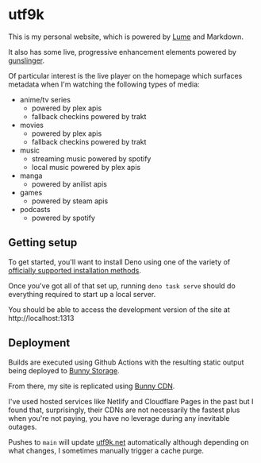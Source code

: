 # utf9k

This is my personal website, which is powered by [Lume](https://github.com/lumeland/lume) and Markdown.

It also has some live, progressive enhancement elements powered by [gunslinger](https://github.com/marcus-crane/gunslinger).

Of particular interest is the live player on the homepage which surfaces metadata when I'm watching the following types of media:

* anime/tv series
  * powered by plex apis
  * fallback checkins powered by trakt
* movies
  * powered by plex apis
  * fallback checkins powered by trakt
* music
  * streaming music powered by spotify
  * local music powered by plex apis
* manga
  * powered by anilist apis
* games
  * powered by steam apis
* podcasts
  * powered by spotify

## Getting setup

To get started, you'll want to install Deno using one of the variety of [officially supported installation methods](https://github.com/lumeland/lume).

Once you've got all of that set up, running `deno task serve` should do everything required to start up a local server.

You should be able to access the development version of the site at http://localhost:1313

## Deployment

Builds are executed using Github Actions with the resulting static output being deployed to [Bunny Storage](https://bunny.net/storage/).

From there, my site is replicated using [Bunny CDN](https://bunny.net/cdn/).

I've used hosted services like Netlify and Cloudflare Pages in the past but I found that, surprisingly, their CDNs are not necessarily the fastest plus when you're not paying, you have no leverage during any inevitable outages.

Pushes to `main` will update [utf9k.net](https://utf9k.net) automatically although depending on what changes, I sometimes manually trigger a cache purge.